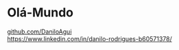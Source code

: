 # Olá-Mundo

[github.com/DaniloAgui](https://github.com/DaniloAgui/Ol-Mundo.git)  <br>
https://www.linkedin.com/in/danilo-rodrigues-b60571378/
